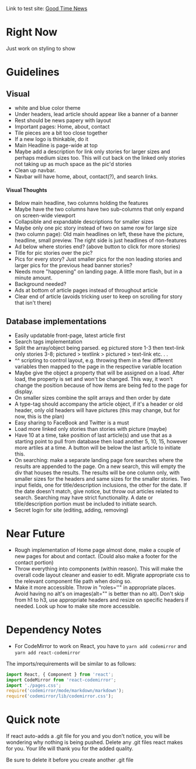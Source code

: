 Link to test site: [Good Time News](https://pacific-ocean-43015.herokuapp.com/)

# Right Now

Just work on styling to show

# Guidelines

## Visual

* white and blue color theme
* Under headers, lead article should appear like a banner of a banner
* Rest should be news papery with layout
* Important pages: Home, about, contact
* Tile pieces are a bit too close together
* If a new logo is thinkable, do it
* Main Headline is page-wide at top
* Maybe add a description for link only stories for larger sizes and perhaps medium sizes too. This will cut back on the linked only stories not taking up as much space as the pic'd stories
* Clean up navbar.
* Navbar will have home, about, contact(?), and search links.

#### Visual Thoughts

* Below main headline, two columns holding the features
* Maybe have the two columns have two sub-columns that only expand on screen-wide viewport
* Collapsible and expandable descriptions for smaller sizes
* Maybe only one pic story instead of two on same row for large size
* (two column page): Old main headlines on left, these have the picture, headline, small preview. The right side is just headlines of non-features
* Ad below where stories end? (above button to click for more stories)
* Title for pic stories over the pic?
* Pics for every story? Just smaller pics for the non leading stories and larger pics for the previous head banner stories?
* Needs more "happening" on landing page. A little more flash, but in a minute amount. 
* Background needed?
* Ads at bottom of article pages instead of throughout article
* Clear end of article (avoids tricking user to keep on scrolling for story that isn't there)


## Database implementations 

* Easily updatable front-page, latest article first
* Search tags implementation
* Split the array/object being parsed. eg pictured store 1-3 then text-link only stories 3-8; pictured > textlink > pictured > text-link etc. . .
* ^^ scripting to control layout, e.g. throwing them in a few different variables then mapped to the page in the respective variable location
* Maybe give the object a property that will be assigned on a load. After load, the property is set and won't be changed. This way, it won't change the position because of how items are being fed to the page for display.
* On smaller sizes combine the split arrays and then order by date
* A type-tag should accompany the article object, if it's a header or old header, only old headers will have pictures (this may change, but for now, this is the plan)
* Easy sharing to FaceBook and Twitter is a must
* Load more linked only stories than stories with picture (maybe)
* Have 10 at a time, take position of last article(s) and use that as a starting point to pull from database then load another 5, 10, 15, however more artiles at a time. A button will be below the last article to initiate this.
* On searching: make a separate landing page fore searches where the results are appended to the page. On a new search, this will empty the div that houses the results. The results will be one column only, with smaller sizes for the headers and same sizes for the smaller stories. Two input fields, one for title/description inclusions, the other for the date. If the date doesn't match, give notice, but throw out articles related to search. Searching may have strict functionality. A date or title/description portion must be included to initiate search.
* Secret login for site (editing, adding, removing)


# Near Future

* Rough implementation of Home page almost done, make a couple of new pages for about and contact. (Could also make a footer for the contact portion)
* Throw everything into components (within reason). This will make the overall code layout cleaner and easier to edit. Migrate appropriate css to the relevant component file path when doing so.
* Make it more accessible. Throw in "roles=''" in appropriate places. Avoid having no alt's on images(alt="" is better than no alt). Don't skip from h1 to h3, use appropriate headers and resize on specific headers if needed. Look up how to make site more accessible.

<!-- # Quick Visual Reference
* One possibility:

<img src="one-vis-reference.jpg" alt="ref"> -->

# Dependency Notes

* For CodeMirror to work on React, you have to `yarn add codemirror` and `yarn add react-codemirror`

The imports/requirements will be similar to as follows:

```javascript
import React, { Component } from 'react';
import CodeMirror from 'react-codemirror';
import './pages.css';
require('codemirror/mode/markdown/markdown');
require('codemirror/lib/codemirror.css');
```

# Quick note 

If react auto-adds a .git file for you and you don't notice, you will be wondering why nothing is being pushed. Delete any .git files react makes for you. Your life will thank you for the added quality.

Be sure to delete it before you create another .git file